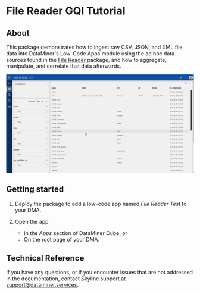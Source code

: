 # File Reader GQI Tutorial

## About

This package demonstrates how to ingest raw CSV, JSON, and XML file data into DataMiner's Low-Code Apps module using the ad hoc data sources found in the [File Reader](https://catalog.dataminer.services/details/0d9b64f3-81d0-46e6-bd3f-5fced5339103) package, and how to aggregate, manipulate, and correlate that data afterwards.

![Demo](./Images/Demo.gif)

## Getting started

1. Deploy the package to add a low-code app named *File Reader Test* to your DMA.
1. Open the app

   - In the *Apps* section of DataMiner Cube, or
   - On the root page of your DMA.

## Technical Reference

If you have any questions, or if you encounter issues that are not addressed in the documentation, contact Skyline support at <support@dataminer.services>.
